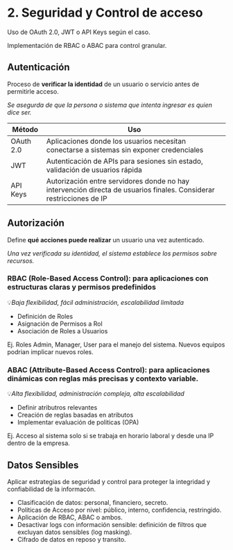 # 2. Seguridad y Control de acceso

Uso de OAuth 2.0, JWT o API Keys según el caso.

Implementación de RBAC o ABAC para control granular.

## Autenticación

Proceso de **verificar la identidad** de un usuario o servicio antes de permitirle acceso.

_Se asegurda de que la persona o sistema que intenta ingresar es quien dice ser._

| Método    | Uso                                                                                                                 |
| --------- | ------------------------------------------------------------------------------------------------------------------- |
| OAuth 2.0 | Aplicaciones donde los usuarios necesitan conectarse a sistemas sin exponer credenciales                            |
| JWT       | Autenticación de APIs para sesiones sin estado, validación de usuarios rápida                                       |
| API Keys  | Autorización entre servidores donde no hay intervención directa de usuarios finales. Considerar restricciones de IP |

## Autorización

Define **qué acciones puede realizar** un usuario una vez autenticado.

_Una vez verificada su identidad, el sistema establece los permisos sobre recursos._

### RBAC (Role-Based Access Control): para aplicaciones con estructuras claras y permisos predefinidos

💡*Baja flexibilidad, fácil administración, escalabilidad limitada*

- Definición de Roles
- Asignación de Permisos a Rol
- Asociación de Roles a Usuarios

Ej. Roles Admin, Manager, User para el manejo del sistema. Nuevos equipos podrian implicar nuevos roles.

### ABAC (Attribute-Based Access Control): para aplicaciones dinámicas con reglas más precisas y contexto variable.

💡*Alta flexibilidad, administración compleja, alta escalabilidad*

- Definir atributros relevantes
- Creación de reglas basadas en atributos
- Implementar evaluación de politicas (OPA)

Ej. Acceso al sistema solo si se trabaja en horario laboral y desde una IP dentro de la empresa.

## Datos Sensibles

Aplicar estrategias de seguridad y control para proteger la integridad y confiabilidad de la informacón.

- Clasificación de datos: personal, financiero, secreto.
- Políticas de Acceso por nivel: público, interno, confidencia, restringido.
- Aplicación de RBAC, ABAC o ambos.
- Desactivar logs con información sensible: definición de filtros que excluyan datos sensibles (log masking).
- Cifrado de datos en reposo y transito.
